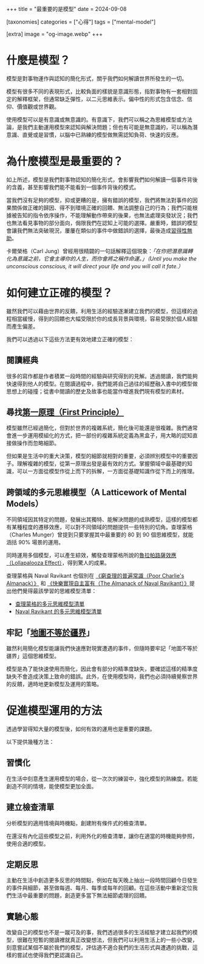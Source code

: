 +++
title = "最重要的是模型"
date = 2024-09-08

[taxonomies]
categories = ["心得"]
tags = ["mental-model"]

[extra]
image = "og-image.webp"
+++

# 什麼是模型？

模型是對事物運作與認知的簡化形式，關乎我們如何解讀世界所發生的一切。

模型有很多不同的表現形式，比較負面的樣貌是意識形態，指對事物有一套相對固定的解釋框架，但通常缺乏彈性，以二元思維表示。偏中性的形式包含信念、信仰、價值觀或世界觀。

使用模型可以是有意識或無意識的。有意識下，我們可以稱之為思維模型或方法論，是我們主動運用模型來認知與解決問題；但也有可能是無意識的，可以稱為潛意識、直覺或是習慣，以腦中已熟練的模型做無需認知負荷、快速的反應。

# 為什麼模型是最重要的？

如上所述，模型是我們對事物認知的簡化形式，會影響我們如何解讀一個事件背後的含義，甚至影響我們能不能看到一個事件背後的模式。

當我們沒有足夠的模型，抑或更糟的是，擁有錯誤的模型，我們將無法對事件的因果關係做正確的歸因、得不到環境正確的回饋、無法調整自己的行為；我們只能根據被告知的指令依序操作，不能理解動作帶來的後果，也無法處理突發狀況；我們也無法看見事物的部分面向，侷限我們在認知上可能的選擇。嚴重時，錯誤的模型會讓我們無法突破現況，屢屢在類似的事件中做錯誤的選擇，最後造成[習得性無助](https://zh.wikipedia.org/zh-tw/%E7%BF%92%E5%BE%97%E6%80%A7%E5%A4%B1%E5%8A%A9)。

卡爾榮格（Carl Jung）曾經用很精闢的一句話解釋這個現象：*「在你把潛意識轉化為意識之前，它會主導你的人生，而你會將之稱作命運。」（Until you make the unconscious conscious, it will direct your life and you will call it fate.）*

# 如何建立正確的模型？

雖然我們可以藉由世界的反饋，利用生活的經驗逐漸建立我們的模型，但這樣的過程相當緩慢，得到的回饋也大幅受限於你的成長背景與環境，容易受限於個人經驗而產生偏差。

我們可以透過以下這些方法更有效地建立正確的模型：

## 閱讀經典

很多的寫作都是作者積累一段時間的經驗與研究得到的見解。透過閱讀，我們能夠快速得到他人的模型。在閱讀過程中，我們能將自己過往的經歷融入書中的模型做思想上的碰撞；從書中閱讀的歷史及故事也能當作增進我們現有模型的素材。

## 尋找[第一原理（First Principle）](@/wisdom/mental-models/first-principle-thinking/index.md)

模型雖然已經過簡化，但對於世界的複雜系統，簡化後可能還是很複雜。我們通常會進一步運用模組化的方式，把一部份的複雜系統定義為黑盒子，用大略的認知直接做操作而忽略細節。

但如果是生活中的重大決策，模型的細節就相對的重要，必須辨別模型中的重要因子。理解複雜的模型，從第一原理出發是最有效的方式。掌握領域中最基礎的知識，可以一方面從模型作從上而下的拆解，一方面從基礎知識作從下而上的推理。

## 跨領域的多元思維模型（A Latticework of Mental Models）

不同領域因其特定的問題，發展出其獨特、能解決問題的成熟模型，這樣的模型都有某種程度的遷移效應，可以對不同領域的問題提供一些特別的切角。查理蒙格（Charles Munger）曾提到只要掌握其中最重要的 80 到 90 個思維模型，就能涵括 90% 場景的運用。

同時運用多個模型，可以產生綜效，觸發查理蒙格所說的[魯拉帕路薩效應（Lollapalooza Effect）](https://wiki.mbalib.com/zh-tw/Lollapalooza%E6%95%88%E5%BA%94)，得到驚人的成果。

查理蒙格與 Naval Ravikant 也個別在 [《窮查理的普遍常識（Poor Charlie's Almanack）》](@/reading-notes/poor-charlies-almanack/index.md) 和 [《快樂實現自主富有（The Almanack of Naval Ravikant）》](@/reading-notes/the-almanack-of-naval-ravikant/index.md)提出他們覺得最該學習的思維模型清單：
* [查理蒙格的多元思維模型清單](@/wisdom/lists/charles-munger-a-latticework-of-mental-models/index.md)
* [Naval Ravikant 的多元思維模型清單](@/wisdom/lists/naval-ravikant-a-latticework-of-mental-models/index.md)

## 牢記「[地圖不等於疆界]((@/wisdom/mental-models/map-is-not-territory/index.md))」

雖然利用簡化模型能讓我們快速應對現實遭遇的事件，但隨時要牢記「地圖不等於疆界」這個思維模型。

模型是為了能快速使用而簡化，因此會有部分的精準度缺失，要確認這樣的精準度缺失不會造成決策上致命的錯誤。此外，在使用模型時，我們也必須持續覺察世界的反饋，適時地更新模型及運用的策略。

# 促進模型運用的方法

透過學習得知大量的模型後，如何有效的運用也是重要的課題。

以下提供幾種方法：

## 習慣化

在生活中刻意產生運用模型的場合，從一次次的練習中，強化模型的熟練度。若能創造不同的情境，能使模型更加全面。

## 建立檢查清單

分析模型的適用情境與時機點，創建附有條件式的檢查清單。

在還沒有內化這些模型之前，利用外化的檢查清單，讓你在適當的時機能夠參照，使用合適的模型。

## 定期反思

主動在生活中創造更多反思的時間點，例如在每天晚上抽出一段時間回顧今日發生的事件與細節，甚至做每週、每月、每季或每年的回顧。在這些活動中重新定位我們生活中最重要的問題，創造更多當下無法細節處理的回饋。

## 實驗心態

改變自己的模型也不是一蹴可及的事，我們透過很多的生活經驗才建立起我們的模型，很難在短暫的閱讀裡就真正改變想法，但我們可以利用生活上的一些小改變，刻意嘗試某個不屬於我們的模型，評估適不適合我們的生活形式與遭遇的挑戰，這樣的嘗試也使得我們更認識自己。
